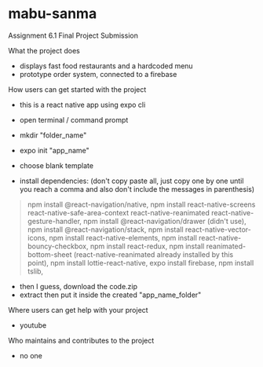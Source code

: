# mabu-sanma
Assignment 6.1 Final Project Submission

What the project does
- displays fast food restaurants and a hardcoded menu
- prototype order system, connected to a firebase

How users can get started with the project
- this is a react native app using expo cli
- open terminal / command prompt
- mkdir "folder_name"
- expo init "app_name"
- choose blank template

- install dependencies: (don't copy paste all, just copy one by one until you reach a comma and also don't include the messages in parenthesis)
> npm install @react-navigation/native,
> npm install react-native-screens react-native-safe-area-context react-native-reanimated  react-native-gesture-handler,
> npm install @react-navigation/drawer  (didn't use),
> npm install @react-navigation/stack,
> npm install react-native-vector-icons,
> npm install react-native-elements,
> npm install react-native-bouncy-checkbox,
> npm install react-redux,
> npm install reanimated-bottom-sheet (react-native-reanimated already installed by this point),
> npm install lottie-react-native,
> expo install firebase,
> npm install tslib,

- then I guess, download the code.zip
- extract then put it inside the created "app_name_folder"

Where users can get help with your project
- youtube

Who maintains and contributes to the project
- no one
